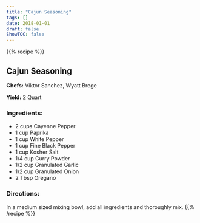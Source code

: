 ```yaml
---
title: "Cajun Seasoning"
tags: []
date: 2018-01-01
draft: false
ShowTOC: false
---
```


{{% recipe %}}

## Cajun Seasoning

**Chefs:** Viktor Sanchez, Wyatt Brege

**Yield:** 2 Quart


### Ingredients:

-   2 cups Cayenne Pepper
-   1 cup Paprika
-   1 cup White Pepper
-   1 cup Fine Black Pepper
-   1 cup Kosher Salt
-   1/4 cup Curry Powder
-   1/2 cup Granulated Garlic
-   1/2 cup Granulated Onion
-   2 Tbsp Oregano

### Directions: 

In a medium sized mixing bowl, add all ingredients and thoroughly mix.
{{% /recipe %}}
